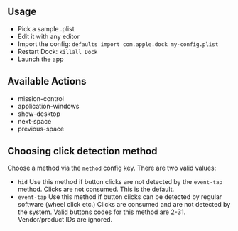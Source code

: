 Usage
-----
* Pick a sample .plist
* Edit it with any editor
* Import the config:
`defaults import com.apple.dock my-config.plist`
* Restart Dock:
`killall Dock`
* Launch the app

Available Actions
-----------------
* mission-control
* application-windows
* show-desktop
* next-space
* previous-space

Choosing click detection method
-------------------------------
Choose a method via the `method` config key. There are two valid values:

* `hid`
  Use this method if button clicks are not detected by the `event-tap` method.
  Clicks are not consumed. This is the default.
*  `event-tap`
  Use this method if button clicks can be detected by regular software (wheel click etc.)
  Clicks are consumed and are not detected by the system.
  Valid buttons codes for this method are 2-31. Vendor/product IDs are ignored.
